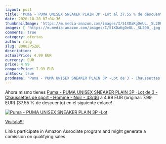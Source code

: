 ```yaml
---
layout: post
title: 'Puma - PUMA UNISEX SNEAKER PLAIN 3P -Lot al 37.55 % de descuento'
date: 2020-10-20 07:04:36
thumbnailImage: 'https://m.media-amazon.com/images/I/51XDaKgDeUL._SL200_.jpg'
images: [ 'https://m.media-amazon.com/images/I/51XDaKgDeUL._SL200_.jpg' ]
comments: true
category: ofertas
author: ring
slug: B000JPSZBC
description:
actualPrice: 4.99 EUR
currency: EUR
price: 4.99
comparePrice: 7.99 EUR
inStock: true
prodname: 'Puma - PUMA UNISEX SNEAKER PLAIN 3P -Lot de 3 - Chaussettes de sport - Homme - Noir - 43/46'
---
```


Ahora mismo tienes [Puma - PUMA UNISEX SNEAKER PLAIN 3P -Lot de 3 - Chaussettes de sport - Homme - Noir - 43/46](https://www.amazon.fr/dp/B000JPSZBC/?tag=tolees0d-21) a 4.99 EUR (original: 7.99 EUR) (37.55 %  de descuento) en el siguiente enlace!

[![Puma - PUMA UNISEX SNEAKER PLAIN 3P -Lot](https://m.media-amazon.com/images/I/51XDaKgDeUL._SL200_.jpg)](https://www.amazon.fr/dp/B000JPSZBC/?tag=tolees0d-21)

[Visítala!!!](https://www.amazon.fr/dp/B000JPSZBC/?tag=tolees0d-21)

Links participate in Amazon Associate program and might generate a comission on qualifying sales

